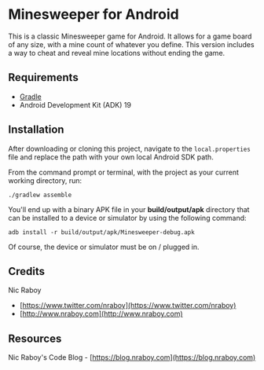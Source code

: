 # Minesweeper for Android

This is a classic Minesweeper game for Android.  It allows for a game board of any size, with a mine count of whatever you define.  This version includes a way to cheat and reveal mine locations without ending the game.

## Requirements

* [Gradle](https://gradle.org/)
* Android Development Kit (ADK) 19

## Installation

After downloading or cloning this project, navigate to the `local.properties` file and replace the path with your own local Android SDK path.

From the command prompt or terminal, with the project as your current working directory, run:

```
./gradlew assemble
```

You'll end up with a binary APK file in your **build/output/apk** directory that can be installed to a device or simulator by using the following command:

```
adb install -r build/output/apk/Minesweeper-debug.apk
```

Of course, the device or simulator must be on / plugged in.

## Credits

Nic Raboy

* [https://www.twitter.com/nraboy](https://www.twitter.com/nraboy)
* [http://www.nraboy.com](http://www.nraboy.com)

## Resources

Nic Raboy's Code Blog - [https://blog.nraboy.com](https://blog.nraboy.com)
